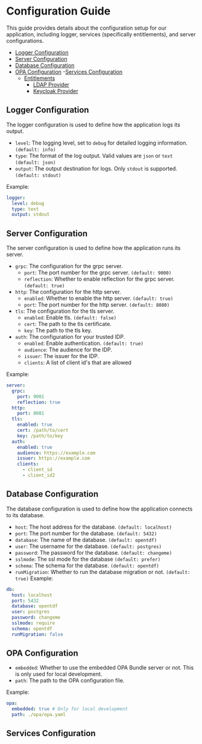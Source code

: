 # Configuration Guide

This guide provides details about the configuration setup for our application, including logger, services (specifically entitlements), and server configurations.

- [Logger Configuration](#logger-configuration)
- [Server Configuration](#server-configuration)
- [Database Configuration](#database-configuration)
- [OPA Configuration](#opa-configuration)
-[Services Configuration](#services-configuration)
  - [Entitlements](#entitlements)
    - [LDAP Provider](#ldap-provider)
    - [Keycloak Provider](#keycloak-provider)

## Logger Configuration

The logger configuration is used to define how the application logs its output.

- `level`: The logging level, set to `debug` for detailed logging information. `(default: info)`
- `type`: The format of the log output. Valid values are `json` or `text` `(default: json)`
- `output`: The output destination for logs. Only `stdout` is supported. `(default: stdout)`

Example:

```yaml
logger:
  level: debug
  type: text
  output: stdout
```

## Server Configuration

The server configuration is used to define how the application runs its server.

- `grpc`: The configuration for the grpc server.
  - `port`: The port number for the grpc server. `(default: 9000)`
  - `reflection`: Whether to enable reflection for the grpc server. `(default: true)`
- `http`: The configuration for the http server.
  - `enabled`: Whether to enable the http server. `(default: true)`
  - `port`: The port number for the http server. `(default: 8080)`
- `tls`: The configuration for the tls server.
  - `enabled`: Enable tls. `(default: false)`
  - `cert`: The path to the tls certificate.
  - `key`: The path to the tls key.
- `auth`: The configuration for your trusted IDP.
  - `enabled`: Enable authentication. `(default: true)`
  - `audience`: The audience for the IDP.
  - `issuer`: The issuer for the IDP.
  - `clients`: A list of client id's that are allowed

Example:

```yaml
server:
  grpc:
    port: 9001 
    reflection: true
  http:
    port: 8081
  tls:
    enabled: true
    cert: /path/to/cert
    key: /path/to/key
  auth:
    enabled: true
    audience: https://example.com
    issuer: https://example.com
    clients:
      - client_id
      - client_id2
```

## Database Configuration

The database configuration is used to define how the application connects to its database.

- `host`: The host address for the database. `(default: localhost)`
- `port`: The port number for the database. `(default: 5432)`
- `database`: The name of the database. `(default: opentdf)`
- `user`: The username for the database. `(default: postgres)`
- `password`: The password for the database. `(default: changeme)`
- `sslmode`: The ssl mode for the database `(default: prefer)`
- `schema`: The schema for the database. `(default: opentdf)`
- `runMigration`: Whether to run the database migration or not. `(default: true)`
Example:

```yaml
db:
  host: localhost
  port: 5432
  database: opentdf
  user: postgres
  password: changeme
  sslmode: require
  schema: opentdf
  runMigration: false
```

## OPA Configuration

- `embedded`: Whether to use the embedded OPA Bundle server or not. This is only used for local development.
- `path`: The path to the OPA configuration file.

Example:

```yaml
opa:
  embedded: true # Only for local development
  path: ./opa/opa.yaml
```

## Services Configuration